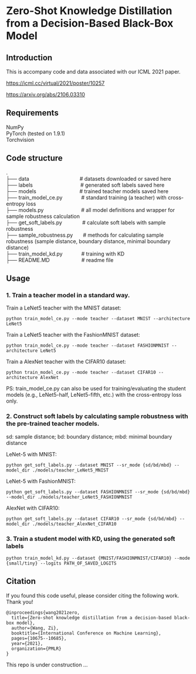 # Zero-Shot Knowledge Distillation from a Decision-Based Black-Box Model

## Introduction
This is accompany code and data associated with our ICML 2021 paper. 

https://icml.cc/virtual/2021/poster/10257

https://arxiv.org/abs/2106.03310


## Requirements
NumPy <br />
PyTorch (tested on 1.9.1) <br />
Torchvision <br />

## Code structure
. <br />
├── data &nbsp;&nbsp;&nbsp;&nbsp;&nbsp;&nbsp;&nbsp;&nbsp;&nbsp;&nbsp;&nbsp;&nbsp;&nbsp;&nbsp;&nbsp;&nbsp;&nbsp;&nbsp;&nbsp;&nbsp;&nbsp;&nbsp;&nbsp;&nbsp;&nbsp;&nbsp;&nbsp;&nbsp;&nbsp;&nbsp;&nbsp;&nbsp;&nbsp; # datasets downloaded or saved here <br />
├── labels &nbsp;&nbsp;&nbsp;&nbsp;&nbsp;&nbsp;&nbsp;&nbsp;&nbsp;&nbsp;&nbsp;&nbsp;&nbsp;&nbsp;&nbsp;&nbsp;&nbsp;&nbsp;&nbsp;&nbsp;&nbsp;&nbsp;&nbsp;&nbsp;&nbsp;&nbsp;&nbsp;&nbsp;&nbsp;&nbsp;&nbsp; # generated soft labels saved here <br />
├── models &nbsp;&nbsp;&nbsp;&nbsp;&nbsp;&nbsp;&nbsp;&nbsp;&nbsp;&nbsp;&nbsp;&nbsp;&nbsp;&nbsp;&nbsp;&nbsp;&nbsp;&nbsp;&nbsp;&nbsp;&nbsp;&nbsp;&nbsp;&nbsp;&nbsp;&nbsp;&nbsp;&nbsp; # trained teacher models saved here <br />
├── train_model_ce.py &nbsp;&nbsp;&nbsp;&nbsp;&nbsp;&nbsp;&nbsp;&nbsp;&nbsp;&nbsp;&nbsp; # standard training (a teacher) with cross-entropy loss <br />
├── models.py &nbsp;&nbsp;&nbsp;&nbsp;&nbsp;&nbsp;&nbsp;&nbsp;&nbsp;&nbsp;&nbsp;&nbsp;&nbsp;&nbsp;&nbsp;&nbsp;&nbsp;&nbsp;&nbsp;&nbsp;&nbsp;&nbsp;&nbsp;&nbsp; # all model definitions and wrapper for sample robustness calculation <br />
├── get_soft_labels.py &nbsp;&nbsp;&nbsp;&nbsp;&nbsp;&nbsp;&nbsp;&nbsp;&nbsp;&nbsp;&nbsp;&nbsp; # calculate soft labels with sample robustness <br />
├── sample_robustness.py &nbsp;&nbsp;&nbsp;&nbsp;&nbsp; # methods for calculating sample robustness (sample distance, boundary distance, minimal boundary distance) <br />
├── train_model_kd.py &nbsp;&nbsp;&nbsp;&nbsp;&nbsp;&nbsp;&nbsp;&nbsp;&nbsp;&nbsp;&nbsp; # training with KD <br />
├── README.MD &nbsp;&nbsp;&nbsp;&nbsp;&nbsp;&nbsp;&nbsp;&nbsp;&nbsp;&nbsp;&nbsp;&nbsp;&nbsp;&nbsp;&nbsp;&nbsp;&nbsp;&nbsp;&nbsp;&nbsp; # readme file

## Usage

### 1. Train a teacher model in a standard way.

Train a LeNet5 teacher with the MNIST dataset:
```
python train_model_ce.py --mode teacher --dataset MNIST --architecture LeNet5
```

Train a LeNet5 teacher with the FashionMNIST dataset:
```
python train_model_ce.py --mode teacher --dataset FASHIONMNIST --architecture LeNet5
```

Train a AlexNet teacher with the CIFAR10 dataset:
```
python train_model_ce.py --mode teacher --dataset CIFAR10 --architecture AlexNet
```

PS: train_model_ce.py can also be used for training/evaluating the student models (e.g., LeNet5-half, LeNet5-fifth, etc.) with the cross-entropy loss only.

### 2. Construct soft labels by calculating sample robustness with the pre-trained teacher models.

sd: sample distance; bd: boundary distance; mbd: minimal boundary distance

LeNet-5 with MNIST:
```
python get_soft_labels.py --dataset MNIST --sr_mode {sd/bd/mbd} --model_dir ./models/teacher_LeNet5_MNIST
```

LeNet-5 with FashionMNIST:
```
python get_soft_labels.py --dataset FASHIONMNIST --sr_mode {sd/bd/mbd} --model_dir ./models/teacher_LeNet5_FASHIONMNIST
```

AlexNet with CIFAR10:
```
python get_soft_labels.py --dataset CIFAR10 --sr_mode {sd/bd/mbd} --model_dir ./models/teacher_AlexNet_CIFAR10
```

### 3. Train a student model with KD, using the generated soft labels

```
python train_model_kd.py --dataset {MNIST/FASHIONMNIST/CIFAR10} --mode {small/tiny} --logits PATH_OF_SAVED_LOGITS
```

## Citation
If you found this code useful, please consider citing the following work. Thank you!
```
@inproceedings{wang2021zero,
  title={Zero-shot knowledge distillation from a decision-based black-box model},
  author={Wang, Zi},
  booktitle={International Conference on Machine Learning},
  pages={10675--10685},
  year={2021},
  organization={PMLR}
}
```
This repo is under construction ...
